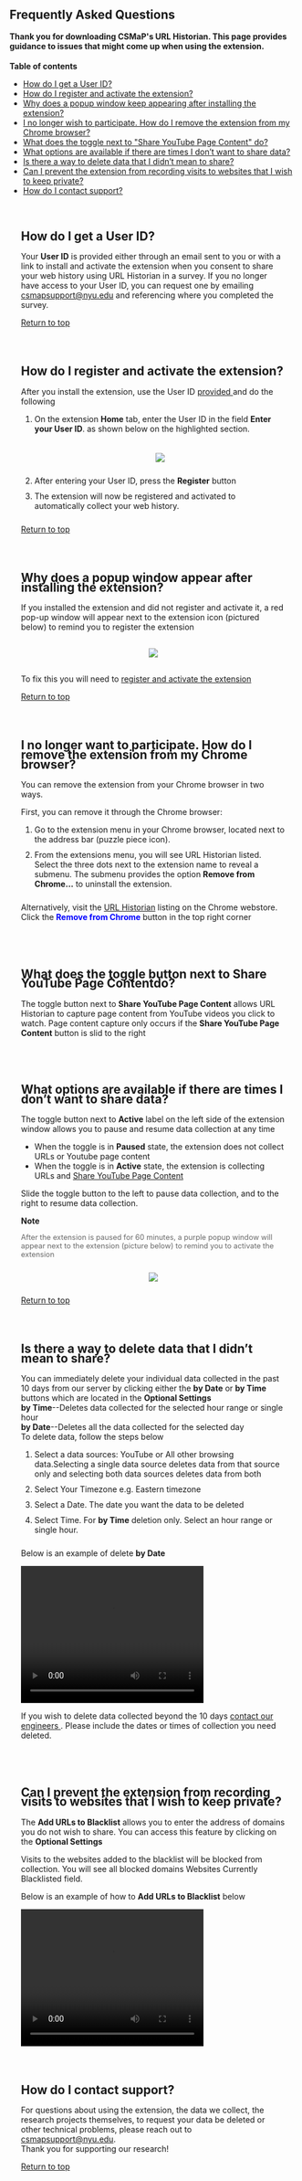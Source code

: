 ## Frequently Asked Questions
<a id="top"></a>
<html>
<head>
<style>
	h2{line-height:80%;}
	ol li {padding-bottom:10px;}
	.extrapadding{padding:20px;}
	</style>	
</head>
<body>

<h4>Thank you for downloading CSMaP's URL Historian. This page provides guidance to issues that might come up when using the extension. </h4>
	<strong>Table of contents</strong>
	<ul>
		<li><a href="#survey">How do I get a User ID?</a></li>
		<li><a href="#activate">How do I register and activate the extension?</a></li>
		<li><a href="#forget">Why does a popup window keep appearing after installing the extension?</a></li>
		<li><a href="#remove">I no longer wish to participate. How do I remove the extension from my Chrome browser?</a></li>
		<li><a href="#html">What does the toggle next to "Share YouTube Page Content" do?</a></li>
		<li><a href="#pause">What options are available if there are times I don’t want to share data?</a></li>
		<li><a href="#delete">Is there a way to delete data that I didn’t mean to share?</a></li>
		<li><a href="#blacklist">Can I prevent the extension from recording visits to websites that I wish to keep private?</a></li>
		<li><a href="#assistance">How do I contact support?</a></li>
	</ul>

<div class="extrapadding">
	<h2 id="survey">How do I get a User ID?</h2>
	<p>Your <strong>User ID</strong> is provided either through an email sent to you or with a link to install and activate the extension when you consent to share your web history using URL Historian in a survey. If you no longer have access to your User ID, you can request one by emailing <a href="mailto:csmapsupport@nyu.edu">csmapsupport@nyu.edu</a> and referencing where you completed the survey.</p>
	<a href="#top">Return to top</a>
</div>
<div class="extrapadding">
	<h2 id="activate">How do I register and activate the extension?</h2>
	<p>After you install the extension, use the User ID <a href="#survey"> provided </a> and do the following</p>
	<ol>	
		<li>On the extension <strong>Home</strong> tab, enter the User ID in the field <strong>Enter your User ID</strong>. as shown below on the highlighted section.</li>
		<p align="center"><img src="images/User_ID_Install.png" style="padding:10px;"></p>
		<li>After entering your User ID, press the <strong>Register</strong> button</li>
		<li>The extension will now be registered and activated to automatically collect your web history.</li>
	</ol>
	<a href="#top">Return to top </a>
</div>
<div class="extrapadding">
	<h2 id="forget">Why does a popup window appear after installing the extension?</h2>
	<p>If you installed the extension and did not register and activate it, a red pop-up window will appear next to the extension icon (pictured below) to remind you to register the extension</p>
	<p align="center"><img src="images/user_id_register.png" style="padding:15px;"></p>
	<p> To fix this you will need to <a href="#activate">register and activate the extension</a> </p>
	<a href="#top">Return to top </a>
</div>
<div class="extrapadding">
	<h2 id="remove">I no longer want to participate. How do I remove the extension from my Chrome browser?</h2>
	<p>You can remove the extension from your Chrome browser in two ways.</p>
	<p>First, you can remove it through the Chrome browser:</p>
	<ol>
		<li>Go to the extension menu in your Chrome browser, located next to the address bar (puzzle piece icon).</li> 
		<li>From the extensions menu, you will see URL Historian listed. Select the three dots next to the extension name to reveal a submenu. The submenu provides the option <strong>Remove from Chrome…</strong>  to uninstall the extension.</li>
	</ol>
	<p>Alternatively, visit the <a href="https://chrome.google.com/webstore/detail/url-historian/imdfbahhoamgbblienjdoeafphlngdim/related?hl=en">URL Historian</a> listing on the Chrome webstore. Click the <strong style="color:blue"> Remove from Chrome</strong> button in the top right corner </p>
</div>

<div class="extrapadding">
	<h2 id="html">What does the toggle button next to <strong>Share YouTube Page Content</strong>do?</h2>
	<p>The toggle button next to <strong>Share YouTube Page Content</strong> allows URL Historian to capture page content from YouTube videos you click to watch. Page content capture only occurs if the <strong>Share YouTube Page Content</strong> button is slid to the right</p>
</div>

<div class="extrapadding">
	<h2 id="pause">What options are available if there are times I don’t want to share data?</h2>
	<p>The toggle button next to <strong>Active</strong> label on the left side of the extension window allows you to pause and resume data collection at any time</p>
	<ul>
		<li>When the toggle is in <strong>Paused</strong> state, the extension does not collect URLs or Youtube page content
		</li>
		<li>When the toggle is in <strong>Active</strong> state, the extension is collecting URLs and <a href="#html">Share YouTube Page Content</a> </li>
	</ul>
	<p>Slide the toggle button to the left to pause data collection, and to the right to resume data collection.</p>
	<strong>Note</strong><br>
	<p style="font-size: 0.8rem; color: #686868">After the extension is paused for 60 minutes, a purple popup window will appear next to the extension (picture below) to remind you to activate the extension</p>
	<p align="center"><img src="images/uh_paused_notification.png" style="padding:10px;"></p>
	<a href="#top">Return to top</a>
</div>

<div class="extrapadding">
 	<h2 id="delete">Is there a way to delete data that I didn’t mean to share?</h2>
	<p>You can immediately delete your individual data collected in the past 10 days from our server by clicking either the <strong>by Date</strong> or <strong>by Time</strong> buttons which are located in the <strong>Optional Settings</strong><br>
	<strong>by Time</strong>--Deletes data collected for the selected hour range or single hour<br>
	<strong>by Date</strong>--Deletes all the data collected for the selected day<br>
	To delete data, follow the steps below</p>
	<ol>
		<li>Select a data sources: <italic>YouTube</italic> or <italic>All other browsing data</italic>.Selecting a single data source deletes data from that source only and selecting both data sources deletes data from both</li>
		<li>Select Your Timezone e.g. Eastern timezone </li>
		<li>Select a Date. The date you want the data to be deleted</li>
		<li>Select Time. For <strong>by Time</strong> deletion only. Select an hour range or single hour. </li>	
	</ol>
	<p>Below is an example of delete <strong>by Date</strong></p>
	<video width="320" height="240" controls><source src="videos/uh_new/uh_delbydate.mp4" type="video/mp4"></video>
	<p>If you wish to delete data collected beyond the 10 days <a href="#assistance"> contact our engineers </a>. Please include the dates or times of collection you need deleted.</p>
</div>

<div class="extrapadding">
	<h2 id="blacklist">Can I prevent the extension from recording visits to websites that I wish to keep private?</h2>
	<p>The <strong>Add URLs to Blacklist</strong> allows you to enter the address of domains you do not wish to share. You can access this feature by clicking on the <strong>Optional Settings</strong></p>
	<p>Visits to the websites added to the blacklist will be blocked from collection. You will see all blocked domains Websites Currently Blacklisted field.</p>
	<p>Below is an example of how to <strong>Add URLs to Blacklist</strong> below </p>
	<video width="320" height="240" controls><source src="videos/uh_new/uh_blacklist.mp4" type="video/mp4"></video>
</div>
<div class="extrapadding">
	<h2 id="assistance">How do I contact support?</h2>
	<p>For questions about using the extension, the data we collect, the research projects themselves, to request your data be deleted or other technical problems, please reach out to <a href="mailto:csmapsupport@nyu.edu">csmapsupport@nyu.edu</a>.<br>
	Thank you for supporting our research!</p>
	<a href="#top">Return to top </a>
</div>


